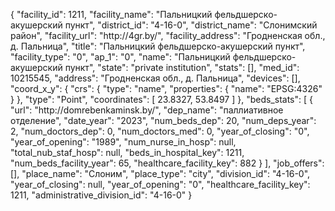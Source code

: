 {
    "facility_id": 1211,
    "facility_name": "Пальницкий фельдшерско-акушерский пункт",
    "district_id": "4-16-0",
    "district_name": "Слонимский район",
    "facility_url": "http:\/\/4gr.by\/",
    "facility_address": "Гродненская обл., д. Пальница",
    "title": "Пальницкий фельдшерско-акушерский пункт",
    "facility_type": "0",
    "ap_1": "0",
    "name": "Пальницкий фельдшерско-акушерский пункт",
    "state": "private institution",
    "stats": [],
    "med_id": 10215545,
    "address": "Гродненская обл., д. Пальница",
    "devices": [],
    "coord_x_y": {
        "crs": {
            "type": "name",
            "properties": {
                "name": "EPSG:4326"
            }
        },
        "type": "Point",
        "coordinates": [
            23.8327,
            53.8497
        ]
    },
    "beds_stats": [
        {
            "url": "http:\/\/domrebenkaminsk.by\/",
            "dep_name": "паллиативное отделение",
            "date_year": "2023",
            "num_beds_dep": 20,
            "num_deps_year": 2,
            "num_doctors_dep": 0,
            "num_doctors_med": 0,
            "year_of_closing": "0",
            "year_of_opening": "1989",
            "num_nurse_in_hosp": null,
            "total_nub_staf_hosp": null,
            "beds_in_hospital_key": 1211,
            "num_beds_facility_year": 65,
            "healthcare_facility_key": 882
        }
    ],
    "job_offers": [],
    "place_name": "Слоним",
    "place_type": "city",
    "division_id": "4-16-0",
    "year_of_closing": null,
    "year_of_opening": "0",
    "healthcare_facility_key": 1211,
    "administrative_division_id": "4-16-0"
}